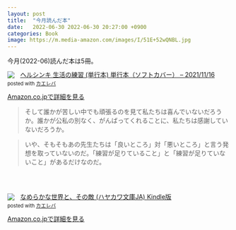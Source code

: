```yaml
---
layout: post
title:  "今月読んだ本"
date:   2022-06-30 2022-06-30 20:27:00 +0900
categories: Book
image: https://m.media-amazon.com/images/I/51E+52wQNBL.jpg
---
```

今月(2022-06)読んだ本は5冊。<br>


<div class="krb-amzlt-box" style="margin-bottom:0px;"><div class="krb-amzlt-image" style="float:left;margin:0px 12px 1px 0px;"><a href="https://www.amazon.co.jp/dp/4480815627?&linkCode=li2&tag=peipeipe-22&linkId=7182c38e222d9b05682e4ec70bdb7c71&language=ja_JP&ref_=as_li_ss_il" target="_blank" rel="nofollow" rel="nofollow"><img border="0" src="https://m.media-amazon.com/images/I/51QEsJmzVFL._SL160_.jpg" ></a><img src="https://ir-jp.amazon-adsystem.com/e/ir?t=peipeipe-22&language=ja_JP&l=li2&o=9&a=4480815627" width="1" height="1" border="0" alt="" style="border:none !important; margin:0px !important;" /></div><div class="krb-amzlt-info" style="line-height:120%; margin-bottom: 10px"><div class="krb-amzlt-name" style="margin-bottom:10px;line-height:120%"><a href="https://www.amazon.co.jp/dp/4480815627?&linkCode=li2&tag=peipeipe-22&linkId=7182c38e222d9b05682e4ec70bdb7c71&language=ja_JP&ref_=as_li_ss_il" name="amazletlink" target="_blank" rel="nofollow" rel="nofollow">ヘルシンキ 生活の練習 (単行本) 単行本（ソフトカバー） – 2021/11/16</a><div class="krb-amzlt-powered-date" style="font-size:80%;margin-top:5px;line-height:120%">posted with <a href="https://kaereba.com/wind/" title="amazlet" target="_blank" rel="nofollow" rel="nofollow">カエレバ</a></div></div><div class="krb-amzlt-detail"></div><div class="krb-amzlt-sub-info" style="float: left;"><div class="krb-amzlt-link" style="margin-top: 5px"><a href="https://www.amazon.co.jp/dp/4480815627?&linkCode=li2&tag=peipeipe-22&linkId=7182c38e222d9b05682e4ec70bdb7c71&language=ja_JP&ref_=as_li_ss_il" name="amazletlink" target="_blank" rel="nofollow" rel="nofollow">Amazon.co.jpで詳細を見る</a></div></div></div><div class="krb-amzlt-footer" style="clear: left"></div></div>


<blockquote>
そして誰かが苦しい中でも頑張るのを見て私たちは喜んでいないだろうか。誰かが公私の別なく、がんばってくれることに、私たちは感謝していないだろうか。
</blockquote>
<blockquote>
いや、そもそもあの先生たちは「良いところ」対「悪いところ」と言う発想を取っていないのだ。「練習が足りていること」と「練習が足りていないこと」があるだけなのだ。
</blockquote>


<br/><br/>
<div class="krb-amzlt-box" style="margin-bottom:0px;"><div class="krb-amzlt-image" style="float:left;margin:0px 12px 1px 0px;"><a href="https://www.amazon.co.jp/dp/B09XV1NSS4?&linkCode=li2&tag=peipeipe-22&linkId=c98a4bba58a3127b8a90e8601d05ca9e&language=ja_JP&ref_=as_li_ss_il" target="_blank" rel="nofollow" rel="nofollow"><img border="0" src="https://m.media-amazon.com/images/I/51E+52wQNBL._SL160_.jpg" ></a><img src="https://ir-jp.amazon-adsystem.com/e/ir?t=peipeipe-22&language=ja_JP&l=li2&o=9&a=B09XV1NSS4" width="1" height="1" border="0" alt="" style="border:none !important; margin:0px !important;" /></div><div class="krb-amzlt-info" style="line-height:120%; margin-bottom: 10px"><div class="krb-amzlt-name" style="margin-bottom:10px;line-height:120%"><a href="https://www.amazon.co.jp/dp/B09XV1NSS4?&linkCode=li2&tag=peipeipe-22&linkId=c98a4bba58a3127b8a90e8601d05ca9e&language=ja_JP&ref_=as_li_ss_il" name="amazletlink" target="_blank" rel="nofollow" rel="nofollow">なめらかな世界と、その敵 (ハヤカワ文庫JA) Kindle版</a><div class="krb-amzlt-powered-date" style="font-size:80%;margin-top:5px;line-height:120%">posted with <a href="https://kaereba.com/wind/" title="amazlet" target="_blank" rel="nofollow" rel="nofollow">カエレバ</a></div></div><div class="krb-amzlt-detail"></div><div class="krb-amzlt-sub-info" style="float: left;"><div class="krb-amzlt-link" style="margin-top: 5px"><a href="https://www.amazon.co.jp/dp/B09XV1NSS4?&linkCode=li2&tag=peipeipe-22&linkId=c98a4bba58a3127b8a90e8601d05ca9e&language=ja_JP&ref_=as_li_ss_il" name="amazletlink" target="_blank" rel="nofollow" rel="nofollow">Amazon.co.jpで詳細を見る</a></div></div></div><div class="krb-amzlt-footer" style="clear: left"></div></div>
